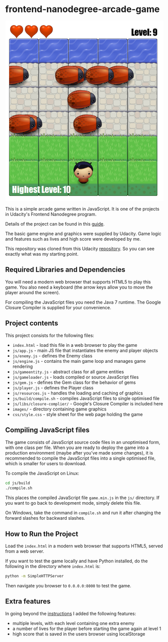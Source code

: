 frontend-nanodegree-arcade-game
===============================

![Screenshot of game](images/screenshot.png)

This is a simple arcade game written in JavaScript. It is one of the projects in
Udacity's Frontend Nanodegree program.

Details of the project can be found in this [guide][1].

The basic game engine and graphics were supplied by Udacity. Game logic and
features such as lives and high score were developed by me.

This repository was cloned from this Udacity [repository][2].
So you can see exactly what was my starting point.

## Required Libraries and Dependencies
You will need a modern web browser that supports HTML5 to play this game.
You also need a keyboard (the arrow keys allow you to move the player around
the screen).

For compiling the JavaScript files you need the Java 7 runtime. The Google
Closure Compiler is supplied for your convenience.

## Project contents
This project consists for the following files:

* `index.html` - load this file in a web browser to play the game
* `js/app.js` - main JS file that instantiates the enemy and player objects
* `js/enemy.js` - defines the Enemy class
* `js/engine.js` - contains the main game loop and manages game rendering
* `js/gameentity.js` - abstract class for all game entities
* `js/gameloader.js` - loads compiled or source JavaScript files
* `js/gem.js` - defines the Gem class for the behavior of gems
* `js/player.js` - defines the Player class
* `js/resources.js` - handles the loading and caching of graphics
* `js/build/compile.sh` - compiles JavaScript files to single optimised file
* `js/libs/closure-complier/` - Google's Closure Compiler is included here
* `images/` - directory containing game graphics
* `css/style.css` - style sheet for the web page holding the game

## Compiling JavaScript files
The game consists of JavaScript source code files in an unoptimised form, with
one class per file. When you are ready to deploy the game into a production
environment (maybe after you've made some changes), it is recommended to compile
the JavaScript files into a single optimised file, which is smaller for users
to download.

To compile the JavaScript on Linux:

```bash
cd js/build
./compile.sh
```

This places the compiled JavaScript file `game.min.js` in the `js/` directory.
If you want to go back to development mode, simply delete this file.

On Windows, take the command in `compile.sh` and run it after changing the
forward slashes for backward slashes.

## How to Run the Project
Load the `index.html` in a modern web browser that supports HTML5, served from
a web server.

If you want to test the game locally and have Python installed, do the following
in the directory where `index.html` is:

```bash
python -m SimpleHTTPServer
```

Then navigate you browser to `0.0.0.0:8000` to test the game.

## Extra features
In going beyond the [instructions][1] I added the following features:

* multiple levels, with each level containing one extra enemy
* a number of lives for the player before starting the game again at level 1
* high score that is saved in the users browser using localStorage

[1]: https://docs.google.com/document/d/1v01aScPjSWCCWQLIpFqvg3-vXLH2e8_SZQKC8jNO0Dc/pub?embedded=true
[2]: https://github.com/udacity/frontend-nanodegree-arcade-game
